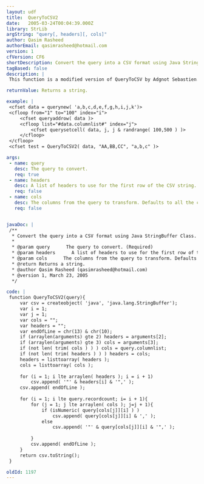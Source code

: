 ```yaml
---
layout: udf
title:  QueryToCSV2
date:   2005-03-24T00:04:39.000Z
library: StrLib
argString: "query[, headers][, cols]"
author: Qasim Rasheed
authorEmail: qasimrasheed@hotmail.com
version: 1
cfVersion: CF6
shortDescription: Convert the query into a CSV format using Java StringBuffer Class.
tagBased: false
description: |
 This function is a modified version of QueryToCSV by Adgnot Sebastien. It converts the query into a CSV format using Java StringBuffer Class in java.lang package which is considerably faster as compared to regular string. Excellent performance improvement if you are manipulating large queries.

returnValue: Returns a string.

example: |
 <cfset data = querynew( 'a,b,c,d,e,f,g,h,i,j,k')>
 <cfloop from="1" to="100" index="i">
     <cfset queryaddrow( data )>
     <cfloop list="#data.columnlist#" index="j">
         <cfset querysetcell( data, j, j & randrange( 100,500 ) )>
     </cfloop>
 </cfloop>
 <cfset test = QueryToCSV2( data, "AA,BB,CC", "a,b,c" )>

args:
 - name: query
   desc: The query to convert.
   req: true
 - name: headers
   desc: A list of headers to use for the first row of the CSV string. Defaults to all the columns.
   req: false
 - name: cols
   desc: The columns from the query to transform. Defaults to all the columns.
   req: false


javaDoc: |
 /**
  * Convert the query into a CSV format using Java StringBuffer Class.
  * 
  * @param query      The query to convert. (Required)
  * @param headers      A list of headers to use for the first row of the CSV string. Defaults to all the columns. (Optional)
  * @param cols      The columns from the query to transform. Defaults to all the columns. (Optional)
  * @return Returns a string. 
  * @author Qasim Rasheed (qasimrasheed@hotmail.com) 
  * @version 1, March 23, 2005 
  */

code: |
 function QueryToCSV2(query){
     var csv = createobject( 'java', 'java.lang.StringBuffer');
     var i = 1;
     var j = 1;
     var cols = "";
     var headers = "";
     var endOfLine = chr(13) & chr(10);
     if (arraylen(arguments) gte 2) headers = arguments[2];
     if (arraylen(arguments) gte 3) cols = arguments[3];
     if (not len( trim( cols ) ) ) cols = query.columnlist;
     if (not len( trim( headers ) ) ) headers = cols;
     headers = listtoarray( headers );
     cols = listtoarray( cols );
     
     for (i = 1; i lte arraylen( headers ); i = i + 1)
         csv.append( '"' & headers[i] & '",' );
     csv.append( endOfLine );
     
     for (i = 1; i lte query.recordcount; i= i + 1){
         for (j = 1; j lte arraylen( cols ); j=j + 1){
             if (isNumeric( query[cols[j]][i] ) )
                 csv.append( query[cols[j]][i] & ',' );
             else
                 csv.append( '"' & query[cols[j]][i] & '",' );
             
         }
         csv.append( endOfLine );
     }
     return csv.toString();
 }

oldId: 1197
---
```


